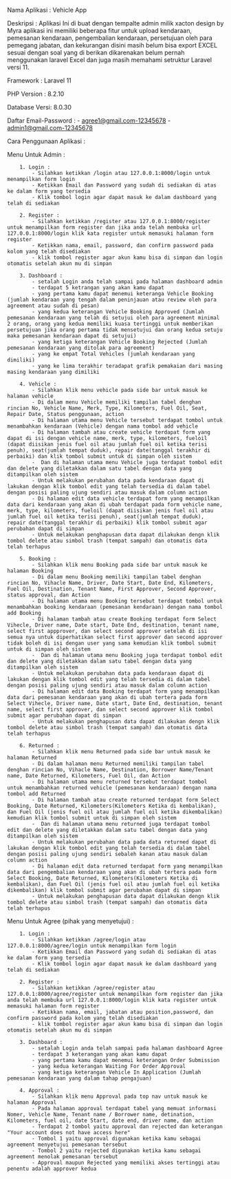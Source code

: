 Nama Aplikasi : Vehicle App

Deskripsi : Aplikasi Ini  di buat dengan tempalte admin milik xacton design by Myra aplikasi ini memiliki beberapa fitur untuk upload kendaraan, pemesanan kendaraan, pengembalian kendaraan, persetujuan oleh para pemegang jabatan, dan kekurangan disini masih belum bisa export EXCEL sesuai dengan soal yang di berikan dikarenakan belum pernah menggunakan laravel Excel dan juga masih memahami setruktur Laravel versi 11.

Framework : Laravel 11

PHP Version : 8.2.10

Database Versi: 8.0.30

Daftar Email-Password : - agree1@gmail.com-12345678
                        - admin1@gmail.com-12345678

Cara Penggunaan Aplikasi : 

Menu Untuk Admin : 

        1. Login : 
            - Silahkan ketikkan /login atau 127.0.0.1:8000/login untuk menampilkan form login
            - Ketikkan Email dan Password yang sudah di sediakan di atas ke dalam form yang tersedia 
            - Klik tombol login agar dapat masuk ke dalam dashboard yang telah di sediakan

        2. Register :
            - Silahkan ketikkan /register atau 127.0.0.1:8000/register untuk menampilkan form register dan jika anda telah membuka url 127.0.0.1:8000/login klik kata register untuk memasuki halaman form register
            - Ketikkan nama, email, password, dan confirm password pada kolom yang telah disediakan
            - klik tombol register agar akun kamu bisa di simpan dan login otomatis setelah akun mu di simpan

        3. Dashboard : 
            - setalah Login anda telah sampai pada halaman dashboard admin
            - terdapat 5 ketrangan yang akan kamu dapat
            - yang pertama kamu dapat menemui keteranga Vehicle Booking  (jumlah kendaraan yang tengah dalam peninjauan atau review oleh para agreement atau sudah di pesan)
            - yang kedua keterangan Vehicle Booking Approved (Jumlah pemesanan kendaraan yang telah di setujui oleh para agreement minimal 2 orang, orang yang kedua memiliki kuasa tertinggi untuk memberikan persetujuan jika orang pertama tidak mensetujui dan orang kedua setuju maka pemesanan kendaraan dapat di setujui)
            - yang ketiga keterangan Vehicle Booking Rejected (Jumlah pemesanan kendaraan yang ditolak para agreement)
            - yang ke empat Total Vehicles (jumlah kendaraan yang dimiliki)
            - yang ke lima terakhir teradapat grafik pemakaian dari masing masing kendaraan yang dimiliki

        4. Vehicle :
            - Silahkan klik menu vehicle pada side bar untuk masuk ke halaman vehicle
            - Di dalam menu Vehicle memiliki tampilan tabel denghan rincian No, Vehicle Name, Merk, Type, Kilometers, Fuel Oil, Seat, Repair Date, Status penggunaan, action
            - Di halaman utama menu Vehicle tersebut terdapat tombol untuk menambahkan kendaraan (Vehicle) dengan nama tombol add vehicle
            - Di halaman tambah atau create vehicle terdapat form yang dapat di isi dengan vehicle name, merk, type, kilometers, fueloil (dapat diisikan jenis fuel oil atau jumlah fuel oil ketika terisi penuh), seat(jumlah tempat duduk), repair date(tanggal terakhir di perbaiki) dan klik tombol submit untuk di simpan oleh sistem
            -  Dan di halaman utama menu Vehicle juga terdapat tombol edit dan delete yang diletakkan dalam satu tabel dengan data yang ditampilkan oleh sistem
            - Untuk melakukan perubahan data pada kendaraan dapat di lakukan dengan klik tombol edit yang telah tersedia di dalam tabel dengan posisi paling ujung sendiri atau masuk dalam column action
            - Di halaman edit data vehicle terdapat form yang menampilkan data dari kendaraan yang akan di ubah terdapat pada form vehicle name, merk, type, kilometers, fueloil (dapat diisikan jenis fuel oil atau jumlah fuel oil ketika terisi penuh), seat(jumlah tempat duduk), repair date(tanggal terakhir di perbaiki) klik tombol submit agar perubahan dapat di simpan
            - Untuk melakukan penghapusan data dapat dilakukan dengn klik tombol delete atau simbol trash (tempat sampah) dan otomatis data telah terhapus
            
        5. Booking :
            - Silahkan klik menu Booking pada side bar untuk masuk ke halaman Booking
            - Di dalam menu Booking memiliki tampilan tabel denghan rincian No, Vihacle Name, Driver, Date Start, Date End, Kilometers, Fuel Oil, Destination, Tenant Name, First Approver, Second Approver, status approval, dan Action
            - Di halaman utama menu Booking tersebut terdapat tombol untuk menambahkan booking kendaraan (pemesanan kendaraan) dengan nama tombol add Booking
            - Di halaman tambah atau create Booking terdapat form Select Vihecle, Driver name, Date start, Date End, destination, tenant name, select first appprover, dan select second approver setelah di isi semua nya untuk diperhatikan select first approver dan second approver tidak boleh di isi dengan user yang sama kemudian klik tombol submit untuk di simpan oleh sistem
            -  Dan di halaman utama menu Booking juga terdapat tombol edit dan delete yang diletakkan dalam satu tabel dengan data yang ditampilkan oleh sistem
            - Untuk melakukan perubahan data pada kendaraan dapat di lakukan dengan klik tombol edit yang telah tersedia di dalam tabel dengan posisi paling ujung sendiri atau masuk dalam column action
            - Di halaman edit data Booking terdapat form yang menampilkan data dari pemesanan kendaraan yang akan di ubah tertera pada form Select Vihecle, Driver name, Date start, Date End, destination, tenant name, select first approver, dan select second approver klik tombol submit agar perubahan dapat di simpan
            - Untuk melakukan penghapusan data dapat dilakukan dengn klik tombol delete atau simbol trash (tempat sampah) dan otomatis data telah terhapus
            
        6. Returned :
            - Silahkan klik menu Returned pada side bar untuk masuk ke halaman Returned
            - Di dalam halaman menu Returned memiliki tampilan tabel denghan rincian No, Vihacle Name, Destination, Borrower Name/Tenant name, Date Returned, Kilometers, Fuel Oil, dan Action
            - Di halaman utama menu returned tersebut terdapat tombol untuk menambahkan returned vehicle (pemesanan kendaraan) dengan nama tombol add Returned
            - Di halaman tambah atau create returned terdapat form Select Booking, Date Returned, Kilometers(Kilometers Ketika di kembalikan), dan Fuel Oil (jenis fuel oil atau jumlah fuel oil ketika dikembalikan) kemudian klik tombol submit untuk di simpan oleh sistem
            -  Dan di halaman utama menu returned juga terdapat tombol edit dan delete yang diletakkan dalam satu tabel dengan data yang ditampilkan oleh sistem
            - Untuk melakukan perubahan data pada data returned dapat di lakukan dengan klik tombol edit yang telah tersedia di dalam tabel dengan posisi paling ujung sendiri sebaleh kanan atau masuk dalam column action
            - Di halaman edit data returned terdapat form yang menampilkan data dari pengembalian kendaraan yang akan di ubah tertera pada form Select Booking, Date Returned, Kilometers(Kilometers Ketika di kembalikan), dan Fuel Oil (jenis fuel oil atau jumlah fuel oil ketika dikembalikan) klik tombol submit agar perubahan dapat di simpan
            - Untuk melakukan penghapusan data dapat dilakukan dengn klik tombol delete atau simbol trash (tempat sampah) dan otomatis data telah terhapus

Menu Untuk Agree (pihak yang menyetujui) : 

        1. Login : 
            - Silahkan ketikkan /agree/login atau 127.0.0.1:8000/agree/login untuk menampilkan form login
            - Ketikkan Email dan Password yang sudah di sediakan di atas ke dalam form yang tersedia 
            - Klik tombol login agar dapat masuk ke dalam dashboard yang telah di sediakan

        2. Register :
            - Silahkan ketikkan /agree/register atau 127.0.0.1:8000/agree/register untuk menampilkan form register dan jika anda telah membuka url 127.0.0.1:8000/login klik kata register untuk memasuki halaman form register
            - Ketikkan nama, email, jabatan atau position,password, dan confirm password pada kolom yang telah disediakan
            - klik tombol register agar akun kamu bisa di simpan dan login otomatis setelah akun mu di simpan

        3. Dashboard : 
            - setalah Login anda telah sampai pada halaman dashboard Agree
            - terdapat 3 keterangan yang akan kamu dapat
            - yang pertama kamu dapat menemui keterangan Order Submission 
            - yang kedua keterangan Waiting For Order Approval 
            - yang ketiga keterangan Vehicle In Application (Jumlah pemesanan kendaraan yang dalam tahap pengajuan)
        
        4. Approval :
            - Silahkan klik menu Approval pada top nav untuk masuk ke halaman Approval
            - Pada halaman approval terdapat tabel yang memuat informasi Nomer, Vehicle Name, Tenant name / Borrower name, detination, Kilometers, fuel oil, date Start, date end, driver name, dan action
            - Terdapat 2 tombol yaitu approval dan rejected dan keterangan "Your account does not have access here"
            - Tombol 1 yaitu approval digunakan ketika kamu sebagai agreement menyetujui pemesanan tersebut 
            - Tombol 2 yaitu rejected digunakan ketika kamu sebagai agreement menolak pemesanan tersebut 
            - Approval maupun Rejected yang memiliki akses tertinggi atau penentu adalah approver kedua
            
        

